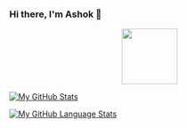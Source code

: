 ### Hi there, I'm Ashok 👋
<!--
**ashokide/ashokide** is a ✨ _special_ ✨ repository because its `README.md` (this file) appears on your GitHub profile.

Here are some ideas to get you started:

- 🔭 I’m currently working on ...
- 🌱 I’m currently learning ...
- 👯 I’m looking to collaborate on ...
- 🤔 I’m looking for help with ...
- 💬 Ask me about ...
- 📫 How to reach me: ...
- 😄 Pronouns: ...
- ⚡ Fun fact: ...
-->

<div id="header" align="center">
  <img src="https://media.giphy.com/media/M9gbBd9nbDrOTu1Mqx/giphy.gif" width="100"/>
</div>

[![My GitHub Stats](https://github-readme-stats.vercel.app/api/?username=ashokide&count_private=true&theme=tokyonight&showicons=true)]()

[![My GitHub Language Stats](https://github-readme-stats.vercel.app/api/top-langs/?username=ashokide&langs_count=5&theme=tokyonight)]()

